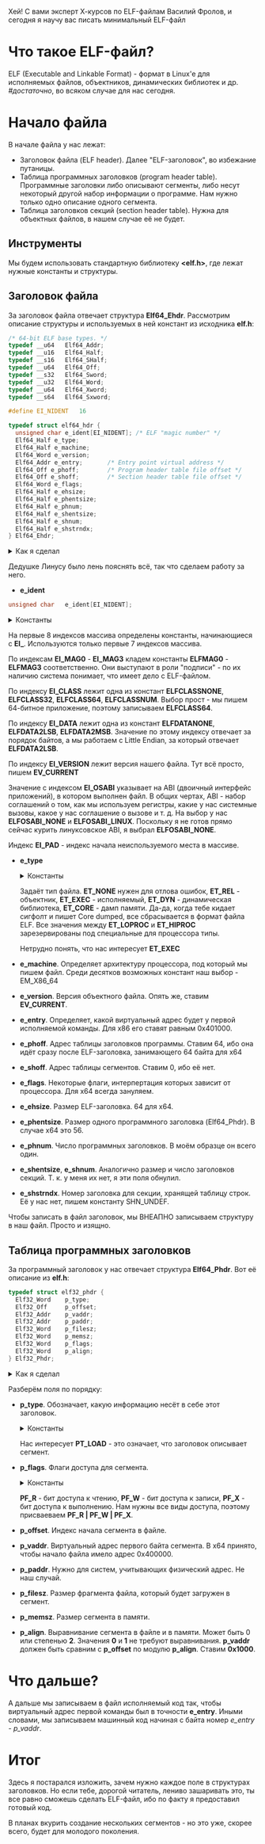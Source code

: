 Хей! С вами эксперт Х-курсов по ELF-файлам Василий Фролов, и сегодня я научу вас писать минимальный ELF-файл

# Что такое ELF-файл?

ELF (Executable and Linkable Format) - формат в Linux'e для исполняемых файлов, объектников, динамических библиотек и др. *#достаточно*, во всяком случае для нас сегодня.

# Начало файла

В начале файла у нас лежат:
- Заголовок файла (ELF header). Далее "ELF-заголовок", во избежание путаницы.
- Таблица программных заголовков (program header table). Программные заголовки либо описывают сегменты, либо несут некоторый другой набор информации о программе. Нам нужно только одно описание одного сегмента.
- Таблица заголовков секций (section header table). Нужна для объектных файлов, в нашем случае её не будет.

## Инструменты

Мы будем использовать стандартную библиотеку **<elf.h>**, где лежат нужные константы и структуры.

## Заголовок файла

За заголовок файла отвечает структура **Elf64_Ehdr**. Рассмотрим описание структуры и используемых в ней констант из исходника **elf.h**:

```c
/* 64-bit ELF base types. */
typedef __u64	Elf64_Addr;
typedef __u16	Elf64_Half;
typedef __s16	Elf64_SHalf;
typedef __u64	Elf64_Off;
typedef __s32	Elf64_Sword;
typedef __u32	Elf64_Word;
typedef __u64	Elf64_Xword;
typedef __s64	Elf64_Sxword;

#define EI_NIDENT	16

typedef struct elf64_hdr {
  unsigned char	e_ident[EI_NIDENT];	/* ELF "magic number" */
  Elf64_Half e_type;
  Elf64_Half e_machine;
  Elf64_Word e_version;
  Elf64_Addr e_entry;		/* Entry point virtual address */
  Elf64_Off e_phoff;		/* Program header table file offset */
  Elf64_Off e_shoff;		/* Section header table file offset */
  Elf64_Word e_flags;
  Elf64_Half e_ehsize;
  Elf64_Half e_phentsize;
  Elf64_Half e_phnum;
  Elf64_Half e_shentsize;
  Elf64_Half e_shnum;
  Elf64_Half e_shstrndx;
} Elf64_Ehdr;
```

<details>
<summary>Как я сделал</summary>

```c
elf_header->e_ident[EI_MAG0] = ELFMAG0;
elf_header->e_ident[EI_MAG1] = ELFMAG1;
elf_header->e_ident[EI_MAG2] = ELFMAG2;  
elf_header->e_ident[EI_MAG3] = ELFMAG3; // Building the elf signature: 0x7f 'E' 'L' 'F'

elf_header->e_ident[EI_CLASS]   = ELFCLASS64;    // 64-bit format
elf_header->e_ident[EI_DATA]    = ELFDATA2LSB;   // Big Endian
elf_header->e_ident[EI_VERSION] = EV_CURRENT;    // File version index (must be EV_CURRENT)
elf_header->e_ident[EI_OSABI]   = ELFOSABI_NONE;

elf_header->e_type      = ET_EXEC;    // Executable file 
elf_header->e_machine   = EM_X86_64;  // x86-64 machine 
elf_header->e_version   = EV_CURRENT; // Object file version
elf_header->e_entry     = 0x401000;   // Entry point
elf_header->e_phoff     = 64;         // Points to the start of the program header table
elf_header->e_shoff     = 0x0;        // Points to the start of the section header table
elf_header->e_flags     = 0x0;        // Interpretation of this field depends on the target architecture
elf_header->e_ehsize    = 64;         // Contains the size of this header, normally 64 Bytes for 64-bit and 52 Bytes for 32-bit format
elf_header->e_phentsize = 56;         // Contains the size of a program header table entry
elf_header->e_phnum     = 3;          // Contains the number of entries in the program header table 

elf_header->e_shentsize = 64;         // Contains the size of a section header table entry
elf_header->e_shnum     = 0;          // Contains the number of entries in the section header table
elf_header->e_shstrndx  = 0;          // Contains index of the section header table entry that contains the section names
```

</details>

Дедушке Линусу было лень пояснять всё, так что сделаем работу за него.



-  **e_ident**

```c
unsigned char	e_ident[EI_NIDENT];
```

<details>
<summary>Константы</summary>

```c
#define	EI_MAG0		0		/* e_ident[] indexes */
#define	EI_MAG1		1
#define	EI_MAG2		2
#define	EI_MAG3		3
#define	EI_CLASS	4
#define	EI_DATA		5
#define	EI_VERSION	6
#define	EI_OSABI	7
#define	EI_PAD		8

#define	ELFMAG0		0x7f		/* EI_MAG */
#define	ELFMAG1		'E'
#define	ELFMAG2		'L'
#define	ELFMAG3		'F'
#define	ELFMAG		"\177ELF"
#define	SELFMAG		4

#define	ELFCLASSNONE	0		/* EI_CLASS */
#define	ELFCLASS32	1
#define	ELFCLASS64	2
#define	ELFCLASSNUM	3

#define ELFDATANONE	0		/* e_ident[EI_DATA] */
#define ELFDATA2LSB	1
#define ELFDATA2MSB	2

#define EV_NONE		0		/* e_version, EI_VERSION */
#define EV_CURRENT	1
#define EV_NUM		2

#define ELFOSABI_NONE	0
#define ELFOSABI_LINUX	3
```
</details>

На первые 8 индексов массива определены константы, начинающиеся с **EI_**. Используются только первые 7 индексов массива.

По индексам **EI_MAG0** - **EI_MAG3** кладем константы **ELFMAG0** - **ELFMAG3** соответственно. Они выступают в роли "подписи" - по их наличию система понимает, что имеет дело с ELF-файлом.

По индексу **EI_CLASS** лежит одна из констант **ELFCLASSNONE**, **ELFCLASS32**, **ELFCLASS64**, **ELFCLASSNUM**. Выбор прост - мы пишем 64-битное приложение, поэтому записываем **ELFCLASS64**.

По индексу **EI_DATA** лежит одна из констант **ELFDATANONE**, **ELFDATA2LSB**, **ELFDATA2MSB**. Значение по этому индексу отвечает за порядок байтов, а мы работаем с Little Endian, за который отвечает **ELFDATA2LSB**.

По индексу **EI_VERSION** лежит версия нашего файла. Тут всё просто, пишем **EV_CURRENT**

Значение с индексом **EI_OSABI** указывает на ABI (двоичный интерфейс приложений), в котором выполнен файл. В общих чертах, ABI - набор соглашений о том, как мы используем регистры, какие у нас системные вызовы, какое у нас соглашение о вызове и т. д. На выбор у нас **ELFOSABI_NONE** и **ELFOSABI_LINUX**. Поскольку я не готов прямо сейчас курить линуксовское ABI, я выбрал **ELFOSABI_NONE**.

Индекс **EI_PAD** - индекс начала неиспользуемого места в массиве.



-  **e_type**

    <details>
    <summary>Константы</summary>
    ```c
    /* These constants define the different elf file types */
    #define ET_NONE   0
    #define ET_REL    1
    #define ET_EXEC   2
    #define ET_DYN    3
    #define ET_CORE   4
    #define ET_LOPROC 0xff00
    #define ET_HIPROC 0xffff```
    </details>

    Задаёт тип файла. **ET_NONE** нужен для отлова ошибок, **ET_REL** - объектник, **ET_EXEC** - исполняемый, **ET_DYN** - динамическая библиотека, **ET_CORE** - дамп памяти. Да-да, когда тебе кидает сигфолт и пишет Core dumped, все сбрасывается в формат файла ELF. Все значения между **ET_LOPROC** и **ET_HIPROC** зарезервированы под специальные для процессора типы.

    Нетрудно понять, что нас интересует **ET_EXEC**



-  **e_machine**. Определяет архитектуру процессора, под который мы пишем файл. Среди десятков возможных констант наш выбор - EM_X86_64

-  **e_version**. Версия объектного файла. Опять же, ставим **EV_CURRENT**.

-  **e_entry**. Определяет, какой виртуальный адрес будет у первой исполняемой команды. Для x86 его ставят равным 0x401000.

-  **e_phoff**. Адрес таблицы заголовков программы. Ставим 64, ибо она идёт сразу после ELF-заголовка, занимающего 64 байта для x64

-  **e_shoff**. Адрес таблицы сегментов. Ставим 0, ибо её нет.

-  **e_flags**. Некоторые флаги, интерпертация которых зависит от процессора. Для х64 всегда зануляем.

-  **e_ehsize**. Размер ELF-заголовка. 64 для х64.

-  **e_phentsize**. Размер одного программного заголовка (Elf64_Phdr). В случае х64 это 56.

-  **e_phnum**. Число программных заголовков. В моём образце он всего один.

-  **e_shentsize**, **e_shnum**. Аналогично размер и число заголовков секций. Т. к. у меня их нет, я эти поля обнулил.

-  **e_shstrndx**. Номер заголовка для секции, хранящей таблицу строк. Её у нас нет, пишем константу SHN_UNDEF.


Чтобы записать в файл заголовок, мы ВНЕАПНО записываем структуру в наш файл. Просто и изящно.

## Таблица программных заголовков

За программный заголовок у нас отвечает структура **Elf64_Phdr**. Вот её описание из **elf.h**:

```c
typedef struct elf32_phdr {
  Elf32_Word	p_type;
  Elf32_Off	    p_offset;
  Elf32_Addr	p_vaddr;
  Elf32_Addr	p_paddr;
  Elf32_Word	p_filesz;
  Elf32_Word	p_memsz;
  Elf32_Word	p_flags;
  Elf32_Word	p_align;
} Elf32_Phdr;
```

<details>
<summary>Как я сделал</summary>

```c
code_header->p_type   = PT_LOAD;                    // loadable segment
code_header->p_flags  = PF_R | PF_W | PF_X;         // readable, writeable and executable segment

code_header->p_offset = SEGMENT_START;   // segment file offset
code_header->p_vaddr  = 0x401000;        // segment VA
code_header->p_paddr  = 0x401000;        // segment physical address
code_header->p_filesz = BUFSIZE;         // segment size in file
code_header->p_memsz  = BUFSIZE;         // segment size in memory

code_header->p_align  = 0x1000;          // segment alignment
```
</details>

Разберём поля по порядку:

-  **p_type**. Обозначает, какую информацию несёт в себе этот заголовок.

    <details>
    <summary>Константы</summary>

    ```c
    /* These constants are for the segment types stored in the image headers */
    #define PT_NULL    0
    #define PT_LOAD    1
    #define PT_DYNAMIC 2
    #define PT_INTERP  3
    #define PT_NOTE    4
    #define PT_SHLIB   5
    #define PT_PHDR    6
    #define PT_TLS     7               /* Thread local storage segment */
    #define PT_LOOS    0x60000000      /* OS-specific */
    #define PT_HIOS    0x6fffffff      /* OS-specific */
    #define PT_LOPROC  0x70000000
    #define PT_HIPROC  0x7fffffff
    #define PT_GNU_EH_FRAME	(PT_LOOS + 0x474e550)
    #define PT_GNU_STACK	(PT_LOOS + 0x474e551)
    #define PT_GNU_RELRO	(PT_LOOS + 0x474e552)
    #define PT_GNU_PROPERTY	(PT_LOOS + 0x474e553)
    ```
    </details>

    Нас интересует **PT_LOAD** - это означает, что заголовок описывает сегмент.

-  **p_flags**. Флаги доступа для сегмента. 

    <details>
    <summary>Константы</summary>

    ```c
    /* These constants define the permissions on sections in the program
    header, p_flags. */
    #define PF_R		0x4
    #define PF_W		0x2
    #define PF_X		0x1
    ```
    </details>

    **PF_R** - бит доступа к чтению, **PF_W** - бит доступа к записи, **PF_X** - бит доступа к выполнению. Нам нужны все виды доступа, поэтому присваеваем **PF_R | PF_W | PF_X**.

-  **p_offset**. Индекс начала сегмента в файле.

-  **p_vaddr**. Виртуальный адрес первого байта сегмента. В х64 принято, чтобы начало файла имело адрес 0x400000.

-  **p_paddr**. Нужно для систем, учитывающих физический адрес. Не наш случай.

-  **p_filesz**. Размер фрагмента файла, который будет загружен в сегмент.

-  **p_memsz**. Размер сегмента в памяти.

-  **p_align**. Выравнивание сегмента в файле и в памяти. Может быть 0 или степенью **2**. Значения **0** и **1** не требуют выравнивания. **p_vaddr** должен быть сравним с **p_offset** по модулю **p_align**. Ставим **0x1000**.

# Что дальше?

А дальше мы записываем в файл исполняемый код так, чтобы виртуальный адрес первой команды был в точности **e_entry**. Иными словами, мы записываем машинный код начиная с байта номер *e_entry - p_vaddr*.

# Итог

Здесь я постарался изложить, зачем нужно каждое поле в структурах заголовков. Но если тебе, дорогой читатель, лениво зашаривать это, ты все равно сможешь сделать ELF-файл, ибо по факту я предоставил готовый код. 

В планах вкурить создание нескольких сегментов - но это уже, скорее всего, будет для молодого поколения.